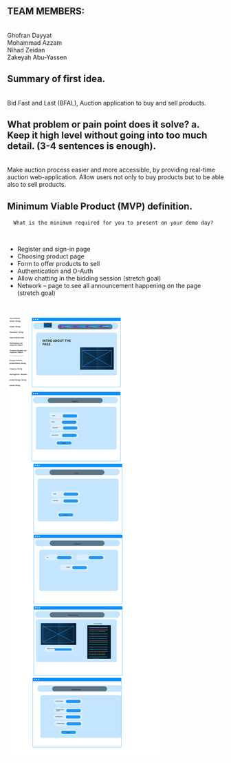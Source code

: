 ## TEAM MEMBERS: 
<br />
Ghofran Dayyat
<br />
Mohammad Azzam
<br />
Nihad Zeidan
<br />
Zakeyah Abu-Yassen
 
 
## Summary of first idea.
<br />
Bid Fast and Last (BFAL), Auction application to buy and sell products.

## What problem or pain point does it solve? a. Keep it high level without going into too much detail. (3-4 sentences is enough).
<br />
Make auction process easier and more accessible, by providing real-time auction web-application. Allow users not only to buy products but to be able also to sell products.


## Minimum Viable Product (MVP) definition.
      What is the minimum required for you to present on your demo day?
<br />

  - Register and sign-in page
  - Choosing product page
  - Form to offer products to sell
  - Authentication and O-Auth
  - Allow chatting in the bidding session (stretch goal)
  - Network – page to see all announcement happening on the page (stretch goal)

<br />

![wireFrame](./assets/BFAL.png)
